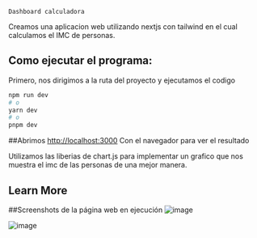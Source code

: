 `Dashboard calculadora`

Creamos una aplicacion web utilizando nextjs con tailwind en el cual calculamos el IMC de personas.

## Como ejecutar el programa:

Primero, nos dirigimos a la ruta del proyecto y ejecutamos el codigo

```bash
npm run dev
# o
yarn dev
# o
pnpm dev
```

##Abrimos [http://localhost:3000](http://localhost:3000) Con el navegador para ver el resultado

Utilizamos las liberias de chart.js para implementar un grafico que nos muestra el imc de las personas de una mejor manera.



## Learn More


##Screenshots de la página web en ejecución
![image](https://github.com/alanvviera/DashBoardPro/assets/28272388/9891c9a3-345d-4ddc-9d2c-a0f555be1c82)

![image](https://github.com/alanvviera/DashBoardPro/assets/28272388/39b6c7b0-06a5-4b8d-8ddc-97a596e63e7a)



